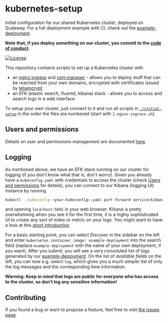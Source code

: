 # kubernetes-setup

Initial configuration for our shared Kubernetes cluster, deployed on Scaleway. For a full deployment example with CI, check out the [example-deployment](https://github.com/public-transport/example-deployment).

**Note that, if you deploy something on our cluster, you commit to the [code of conduct](./code-of-conduct.md).**

[![License](https://img.shields.io/github/license/public-transport/kubernetes-setup.svg?style=flat)](license)

This repository contains scripts to set up a Kubernetes cluster with

- an [nginx ingress](https://github.com/kubernetes/ingress-nginx) and [cert-manager](https://github.com/jetstack/cert-manager/) - allows you to deploy stuff that can be reached from your own domains, encrypted with certificates issued by [letsencrypt](letsencrypt.org).
- an EFK (elastic search, fluentd, kibana) stack - allows you to access and search logs in a web interface

To setup your own cluster, just connect to it and run all scripts in [`./initial-setup`](./initial-setup) in the order the files are numbered (start with `1-nginx-ingress.sh`).

## Users and permissions

Details on user and permissions management are documented [here](./users/readme.md).

## Logging

As mentioned above, we have an EFK stack running on our cluster for logging (if you don't know what that is, don't worry). Given you already have a `kubeconfig.yaml` with credentials to access the cluster (check [Users and permissions](#users-and-permissions) for details), you can connect to our Kibana (logging UI) instance by running

```bash
kubectl --kubeconfig <your-kubeconfig>.yaml port-forward service/kibana 5601:5601 --namespace=kube-logging
```

and opening `localhost:5601` in your web browser. Kibana is pretty overwhelming when you see it for the first time, it is a highly sophisticated UI to create any sort of index or metric on your logs. You might want to have a look at this [short introduction](https://www.elastic.co/guide/en/kibana/current/introduction.html).

For a basic starting point, you can select *Discover* in the sidebar on the left and enter `kubernetes.container_image: example-deployment` into the search field (replace `example-deployment` with the name of your own deployment, if you want). After you submit, you will see a very convoluted list of logs generated by our [example-deployment](https://github.com/public-transport/example-deployment). On the list of *available fields* on the left, you can now e.g. select `log`, which gives you a much simpler list of only the log messages and the corresponding time information.

**Warning: Keep in mind that logs are public for everyone who has access to the cluster, so don't log any sensitive information!**

## Contributing

If you found a bug or want to propose a feature, feel free to visit [the issues page](https://github.com/public-transport/kubernetes-setup/issues).
